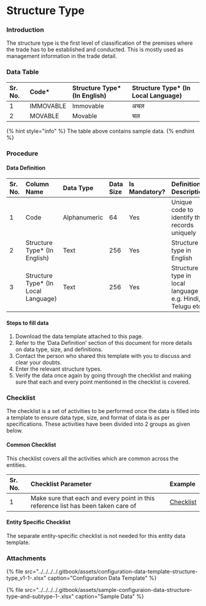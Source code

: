 # Structure Type

### Introduction

The structure type is the first level of classification of the premises where the trade has to be established and conducted. This is mostly used as management information in the trade detail.

### Data Table

| Sr. No. | Code\* | Structure Type\* \(In English\) | Structure Type\* \(In Local Language\) |
| :--- | :--- | :--- | :--- |
| 1 | IMMOVABLE | Immovable | अचल |
| 2 | MOVABLE | Movable | चल |

{% hint style="info" %}
The table above contains sample data.
{% endhint %}

### Procedure

#### Data Definition

| Sr. No. | Column Name | Data Type | Data Size | Is Mandatory? | Definition/ Description |
| :--- | :--- | :--- | :--- | :--- | :--- |
| 1 | Code | Alphanumeric | 64 | Yes | Unique code to identify the records uniquely |
| 2 | Structure Type\* \(In English\) | Text | 256 | Yes | Structure type in English |
| 3 | Structure Type\* \(In Local Language\) | Text | 256 | Yes | Structure type in local language e.g. Hindi, Telugu etc. |

#### Steps to fill data

1. Download the data template attached to this page.
2. Refer to the ‘Data Definition’ section of this document for more details on data type, size, and definitions.
3. Contact the person who shared this template with you to discuss and clear your doubts.
4. Enter the relevant structure types.
5. Verify the data once again by going through the checklist and making sure that each and every point mentioned in the checklist is covered.

### Checklist

The checklist is a set of activities to be performed once the data is filled into a template to ensure data type, size, and format of data is as per specifications. These activities have been divided into 2 groups as given below.

#### Common Checklist

This checklist covers all the activities which are common across the entities.

| Sr. No. | Checklist Parameter | Example |
| :--- | :--- | :--- |
| 1 | Make sure that each and every point in this reference list has been taken care of | [Checklist](../untitled-1/checklist.md) |

#### Entity Specific Checklist

The separate entity-specific checklist is not needed for this entity data template.

### Attachments

{% file src="../../../../.gitbook/assets/configuration-data-template-structure-type\_v1-1-.xlsx" caption="Configuration Data Template" %}

{% file src="../../../../.gitbook/assets/sample-configuraion-data-structure-type-and-subtype-1-.xlsx" caption="Sample Data" %}

